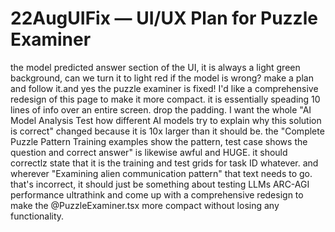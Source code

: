 
# 22AugUIFix — UI/UX Plan for Puzzle Examiner


the model predicted answer section of the UI, it is always a light green background, can we turn it to light red if the model is wrong? make a plan and follow it.and yes the puzzle examiner is fixed! I'd like a comprehensive redesign of this page to make it more compact.  it is essentially speading 10 lines of info over an entire screen.  drop the padding.  I want the whole "AI Model Analysis
Test how different AI models try to explain why this solution is correct" changed because it is 10x larger than it should be.  the "Complete Puzzle Pattern
Training examples show the pattern, test case shows the question and correct answer" is likewise awful and HUGE.  it should correctlz state that it is the training and test grids for task ID whatever.  and wherever "Examining alien communication pattern" that text needs to go.  that's incorrect, it should just be something about testing LLMs ARC-AGI performance ultrathink and come up with a comprehensive redesign to make the @PuzzleExaminer.tsx more compact without losing any functionality. 